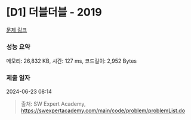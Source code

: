 # [D1] 더블더블 - 2019 

[문제 링크](https://swexpertacademy.com/main/code/problem/problemDetail.do?contestProbId=AV5QDEX6AqwDFAUq) 

### 성능 요약

메모리: 26,832 KB, 시간: 127 ms, 코드길이: 2,952 Bytes

### 제출 일자

2024-06-23 08:14



> 출처: SW Expert Academy, https://swexpertacademy.com/main/code/problem/problemList.do